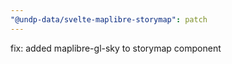 ```yaml
---
"@undp-data/svelte-maplibre-storymap": patch
---
```


fix: added maplibre-gl-sky to storymap component
